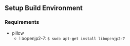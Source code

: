 ## Setup Build Environment
### Requirements
- pillow
  * libopenjp2-7: `$ sudo apt-get install libopenjp2-7`


